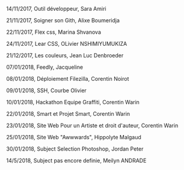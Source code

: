 14/11/2017, Outil développeur, Sara Amiri

21/11/2017, Soigner son Gith, Alixe Boumeridja

22/11/2017, Flex css, Marina Shvanova

24/11/2017, Lear CSS, OLivier NSHIMIYUMUKIZA  

21/12/2017, Les couleurs, Jean Luc Denbroeder  

07/01/2018, Feedly, Jacqueline

08/01/2018, Déploiement Filezilla, Corentin Noirot

09/01/2018, SSH, Courbe Olivier

10/01/2018, Hackathon Equipe Graffiti, Corentin Warin

22/01/2018, Smart et Projet Smart, Corentin Warin

23/01/2018, Site Web Pour un Artiste et droit d'auteur, Corentin Warin

25/01/2018, Site Web "Awwwards", Hippolyte Malgaud

30/01/2018, Subject Selection Photoshop, Jordan Peter

14/5/2018, Subject pas encore definie, Meilyn ANDRADE
